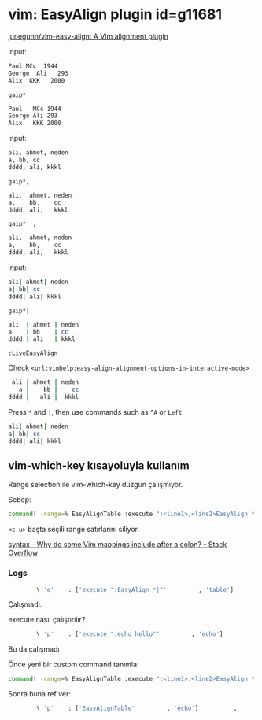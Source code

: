 
# vim: EasyAlign plugin id=g11681

[junegunn/vim-easy-align: A Vim alignment plugin](https://github.com/junegunn/vim-easy-align)

input:

```bash
Paul MCc  1944
George  Ali   293
Alix  KKK   2000
```

`gaip* `

```bash
Paul   MCc 1944
George Ali 293
Alix   KKK 2000
```

input:

```bash
ali, ahmet, neden
a, bb, cc
dddd, ali, kkkl
```

`gaip*,`

```bash
ali,  ahmet, neden
a,    bb,    cc
dddd, ali,   kkkl
```

`gaip*  ,`

```bash
ali,  ahmet, neden
a,    bb,    cc
dddd, ali,   kkkl
```

input:

```bash
ali| ahmet| neden
a| bb| cc
dddd| ali| kkkl
```

`gaip*|`

```bash
ali  | ahmet | neden
a    | bb    | cc
dddd | ali   | kkkl
```

`:LiveEasyAlign`

Check `<url:vimhelp:easy-align-alignment-options-in-interactive-mode>`

```bash
 ali | ahmet | neden
   a |    bb |    cc
dddd |   ali |  kkkl
```

Press `*` and `|`, then use commands such as `^A` or `Left`

```bash
ali| ahmet| neden
a| bb| cc
dddd| ali| kkkl
```

## vim-which-key kısayoluyla kullanım

Range selection ile vim-which-key düzgün çalışmıyor.

Sebep:

```bash
command! -range=% EasyAlignTable :execute ":<line1>,<line2>EasyAlign *|"
```

`<c-u>` başta seçili range satırlarını siliyor.

[syntax - Why do some Vim mappings include <C-U> after a colon? - Stack Overflow](https://stackoverflow.com/questions/13830874/why-do-some-vim-mappings-include-c-u-after-a-colon)

### Logs

```bash
		\ 'e'    : ['execute ":EasyAlign *|"'         , 'table']          ,
```

Çalışmadı. 

execute nasıl çalıştırılır?

```bash
		\ 'p'    : ['execute ":echo hello"'         , 'echo']          ,
```

Bu da çalışmadı

Önce yeni bir custom command tanımla:

```bash
command! -range=% EasyAlignTable :execute ":<line1>,<line2>EasyAlign *|"
```

Sonra buna ref ver:

```bash
		\ 'p'    : ['EasyAlignTable'         , 'echo']          ,
```



